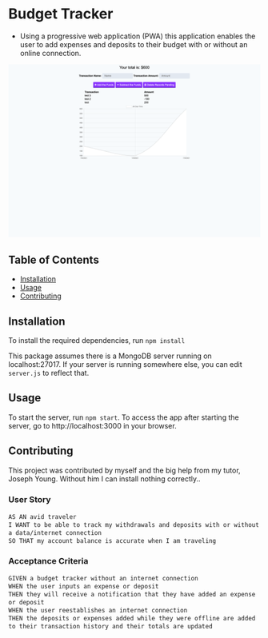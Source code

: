 # Budget Tracker 
- Using a progressive web application (PWA) this application enables the user to add expenses and deposits to their budget with or without an online connection. 

![](./screencapture-localhost-3001-2021-07-18-20_47_04.png)

## Table of Contents
- [Installation](#installation)
- [Usage](#usage)
- [Contributing](#contributing)

## Installation

To install the required dependencies, run `npm install`

This package assumes there is a MongoDB server running on localhost:27017. If your server is running somewhere else, you can edit `server.js` to reflect that.

## Usage

To start the server, run `npm start`. To access the app after starting the server, go to http://localhost:3000 in your browser.

## Contributing

This project was contributed by myself and the big help from my tutor, Joseph Young. Without him I can install nothing correctly..

### User Story
```
AS AN avid traveler
I WANT to be able to track my withdrawals and deposits with or without a data/internet connection
SO THAT my account balance is accurate when I am traveling 
```

### Acceptance Criteria
```
GIVEN a budget tracker without an internet connection
WHEN the user inputs an expense or deposit
THEN they will receive a notification that they have added an expense or deposit
WHEN the user reestablishes an internet connection
THEN the deposits or expenses added while they were offline are added to their transaction history and their totals are updated
```